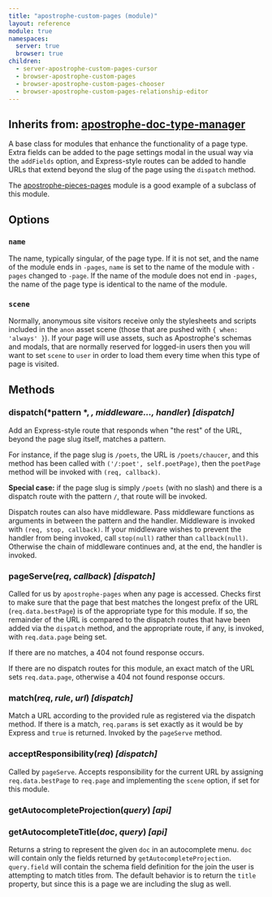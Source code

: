 ```yaml
---
title: "apostrophe-custom-pages (module)"
layout: reference
module: true
namespaces:
  server: true
  browser: true
children:
  - server-apostrophe-custom-pages-cursor
  - browser-apostrophe-custom-pages
  - browser-apostrophe-custom-pages-chooser
  - browser-apostrophe-custom-pages-relationship-editor
---
```

## Inherits from: [apostrophe-doc-type-manager](../apostrophe-doc-type-manager/index.html)
A base class for modules that enhance the functionality of a page type.
Extra fields can be added to the page settings modal in the usual way via
the `addFields` option, and Express-style routes can be added to handle
URLs that extend beyond the slug of the page using the `dispatch` method.

The [apostrophe-pieces-pages](../apostrophe-pieces-pages/index.html) module
is a good example of a subclass of this module.

## Options

### `name`

The name, typically singular, of the page type. If it is not set,
and the name of the module ends in `-pages`, `name` is set to the name
of the module with `-pages` changed to `-page`. If the name of the module
does not end in `-pages`, the name of the page type is identical to the
name of the module.

### `scene`

Normally, anonymous site visitors receive only the stylesheets and scripts
included in the `anon` asset scene (those that are pushed with
`{ when: 'always' }`). If your page will use assets, such as
Apostrophe's schemas and modals, that are normally reserved for logged-in users
then you will want to set `scene` to `user` in order to load them every time
when this type of page is visited.


## Methods
### dispatch(*pattern *, *, middleware..., handler*) *[dispatch]*
Add an Express-style route that responds when "the rest" of the URL, beyond
the page slug itself, matches a pattern.

For instance,  if the page slug is `/poets`, the URL is
`/poets/chaucer`, and this method has been called with
`('/:poet', self.poetPage)`, then the `poetPage` method will
be invoked with `(req, callback)`.

**Special case:** if the page slug is simply `/poets` (with no slash) and
there is a dispatch route with the pattern `/`, that route will be invoked.

Dispatch routes can also have middleware. Pass middleware functions as
arguments in between the pattern and the handler. Middleware is invoked
with `(req, stop, callback)`. If your middleware wishes to prevent the
handler from being invoked, call `stop(null)` rather than `callback(null)`.
Otherwise the chain of middleware continues and, at the end, the handler is invoked.
### pageServe(*req*, *callback*) *[dispatch]*
Called for us by `apostrophe-pages` when any page is accessed.
Checks first to make sure that the page that best matches the longest
prefix of the URL (`req.data.bestPage`) is of the appropriate type
for this module. If so, the remainder of the URL is compared to the
dispatch routes that have been added via the `dispatch` method, and
the appropriate route, if any, is invoked, with `req.data.page` being set.

If there are no matches, a 404 not found response occurs.

If there are no dispatch routes for this module, an exact match of
the URL sets `req.data.page`, otherwise a 404 not found response occurs.
### match(*req*, *rule*, *url*) *[dispatch]*
Match a URL according to the provided rule as registered
via the dispatch method. If there is a match, `req.params` is
set exactly as it would be by Express and `true` is returned.
Invoked by the `pageServe` method.
### acceptResponsibility(*req*) *[dispatch]*
Called by `pageServe`. Accepts responsibility for
the current URL by assigning `req.data.bestPage` to
`req.page` and implementing the `scene` option, if set
for this module.
### getAutocompleteProjection(*query*) *[api]*

### getAutocompleteTitle(*doc*, *query*) *[api]*
Returns a string to represent the given `doc` in an
autocomplete menu. `doc` will contain only the fields returned
by `getAutocompleteProjection`. `query.field` will contain
the schema field definition for the join the user is attempting
to match titles from. The default behavior is to return
the `title` property, but since this is a page we are including
the slug as well.
